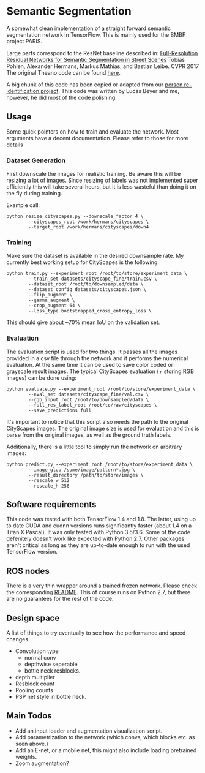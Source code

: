 # Semantic Segmentation
A somewhat clean implementation of a straight forward semantic segmentation network in TensorFlow. This is mainly used for the BMBF project PARIS.

Large parts correspond to the ResNet baseline described in: [Full-Resolution Residual Networks for Semantic Segmentation in Street Scenes](https://arxiv.org/abs/1611.08323) Tobias Pohlen, Alexander Hermans, Markus Mathias, and Bastian Leibe. CVPR 2017
The original Theano code can be found [here](https://github.com/TobyPDE/FRRN).

A big chunk of this code has been copied or adapted from our [person re-identification project](https://github.com/VisualComputingInstitute/triplet-reid).
This code was written by Lucas Beyer and me, however, he did most of the code polishing.

## Usage
Some quick pointers on how to train and evaluate the network. Most arguments have a decent documentation. Please refer to those for more details

### Dataset Generation
First downscale the images for realistic training. Be aware this will be resizing a lot of images. Since resizing of labels was not implemented super efficiently this will take several hours, but it is less wasteful than doing it on the fly during training.

Example call:
```
python resize_cityscapes.py --downscale_factor 4 \
        --cityscapes_root /work/hermans/cityscapes \
        --target_root /work/hermans/cityscapes/down4
```

### Training
Make sure the dataset is available in the desired downsample rate. My currently best working setup for CityScapes is the following:
```
python train.py --experiment_root /root/to/store/experiment_data \
        --train_set datasets/cityscape_fine/train.csv \
        --dataset_root /root/to/downsampled/data \
        --dataset_config datasets/cityscapes.json \
        --flip_augment \
        --gamma_augment \
        --crop_augment 64 \
        --loss_type bootstrapped_cross_entropy_loss \
```
This should give about ~70% mean IoU on the validation set.

### Evaluation
The evaluation script is used for two things. It passes all the images provided in a csv file through the network and it performs the numerical evaluation. At the same time it can be used to save color coded or grayscale result images. The typical CityScapes evaluation (+ storing RGB images) can be done using:
```
python evaluate.py --experiment_root /root/to/store/experiment_data \
        --eval_set datasets/cityscape_fine/val.csv \
        --rgb_input_root /root/to/downsampled/data \
        --full_res_label_root /root/to/raw/cityscapes \
        --save_predictions full
```
It's important to notice that this script also needs the path to the original CityScapes images. The original image size is used for evaluation and this is parse from the original images, as well as the ground truth labels.

Additionally, there is a little tool to simply run the network on arbitrary images:
```
python predict.py --experiment_root /root/to/store/experiment_data \
        --image_glob /some/image/pattern*.jpg \
        --result_directory /path/to/store/images \
        --rescale_w 512
        --rescale_h 256
```

## Software requirements
This code was tested with both TensorFlow 1.4 and 1.8. The latter, using up to date CUDA and cudnn versions runs significantly faster (about 1.4 on a Titan X Pascal). It was only tested with Python 3.5/3.6. Some of the code defenitely doesn't work like expected with Python 2.7. Other packages aren't critical as long as they are up-to-date enough to run with the used TensorFlow version.

## ROS nodes
There is a very thin wrapper around a trained frozen network. Please check the corresponding [README](https://github.com/VisualComputingInstitute/PARIS-sem-seg/blob/master/ros_nodes/ROS_NODES_README.md). This of course runs on Python 2.7, but there are no guarantees for the rest of the code.

## Design space
A list of things to try eventually to see how the performance and speed changes.

* Convolution type
    * normal conv
    * depthwise seperable
    * bottle neck resblocks.
* depth multiplier
* Resblock count
* Pooling counts
* PSP net style in bottle neck.


## Main Todos
* Add an input loader and augmentation visualization script.
* Add parametrization to the network (which convs, which blocks etc. as seen above.)
* Add an E-net, or a mobile net, this might also include loading pretrained weights.
* Zoom augmentation?
